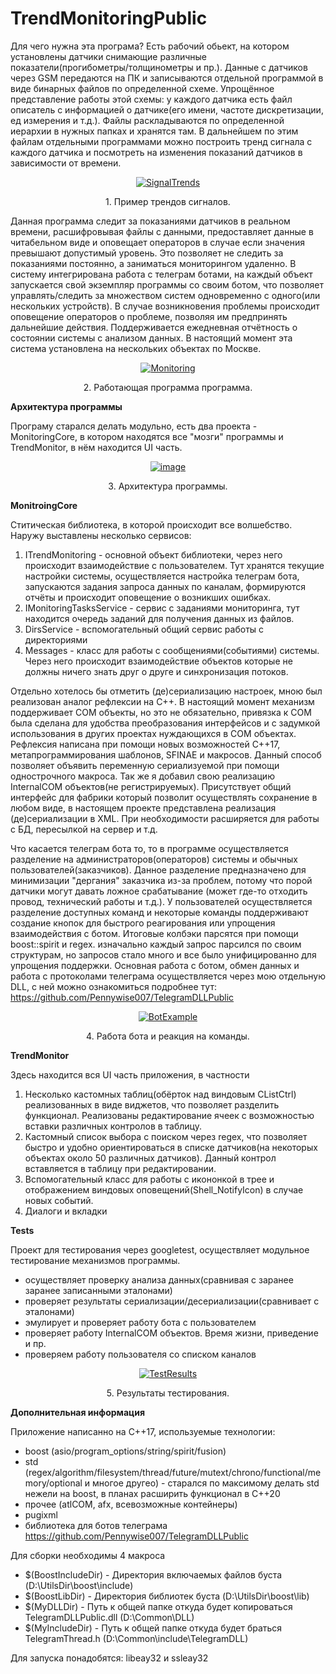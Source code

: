 # TrendMonitoringPublic

Для чего нужна эта програма?
Есть рабочий обьект, на котором установлены датчики снимающие различные показатели(прогибометры/толщинометры и пр.). Данные с датчиков через GSM передаются на ПК и записываются отдельной программой в виде бинарных файлов по определенной схеме. Упрощённое представление работы этой схемы: у каждого датчика есть файл описатель с информацией о датчике(его имени, частоте дискретизации, ед измерения и т.д.).
Файлы раскладываются по определенной иерархии в нужных папках и хранятся там. В дальнейшем по этим файлам отдельными программами можно построить тренд сигнала с каждого датчика и посмотреть на изменения показаний датчиков в зависимости от времени.
<p align="center">
<a href="https://ibb.co/hZPZzgx"><img src="https://i.ibb.co/xfpfT2K/image.png" alt="SignalTrends" border="0"></a>
<p align="center">1. Пример трендов сигналов.</p>
</p>

Данная программа следит за показаниями датчиков в реальном времени, расшифровывая файлы с данными, предоставляет данные в читабельном виде и оповещает операторов в случае если значения превышают допустимый уровень. Это позволяет не следить за показаниями постоянно, а заниматься мониторингом удаленно. В систему интегрирована работа с телеграм ботами, на каждый объект запускается свой экземпляр программы со своим ботом, что позволяет управлять/следить за множеством систем одновременно с одного(или нескольких устройств). В случае возникновения проблемы происходит оповещение операторов о проблеме, позволяя им предпринять дальнейшие действия. Поддерживается ежедневная отчётность о состоянии системы с анализом данных. В настоящий момент эта система установлена на нескольких объектах по Москве.
<p align="center">
<a href="https://ibb.co/gtTR2hF"><img src="https://i.ibb.co/wpWzkjr/image.png" alt="Monitoring" border="0"></a>
<p align="center">2. Работающая программа программа.</p>
</p>


<b>Архитектура программы</b>

Програму старался делать модульно, есть два проекта - MonitoringCore, в котором находятся все "мозги" программы и TrendMonitor, в нём находится UI часть.

<p align="center">
<a href="https://ibb.co/wWRPHwR"><img src="https://i.ibb.co/wWRPHwR/image.png" alt="image" border="0"></a>
<p align="center">3. Архитектура программы.</p>
</p>

<b>MonitroingCore</b>

Ститическая библиотека, в которой происходит все волшебство. Наружу выставлены несколько сервисов:
1. ITrendMonitoring - основной объект библиотеки, через него происходит взаимодействие с пользователем. Тут хранятся текущие настройки системы, осуществляется настройка телеграм бота, запускаются задания запроса данных по каналам, формируются отчёты и происходит оповещение о возникших ошибках.
2. IMonitoringTasksService - сервис с заданиями мониторинга, тут находится очередь заданий для получения данных из файлов.
3. DirsService - вспомогательный общий сервис работы с директориями
4. Messages - класс для работы с сообщениями(событиями) системы. Через него происходит взаимодействие объектов которые не должны ничего знать друг о друге и синхронизация потоков.

Отдельно хотелось бы отметить (де)сериализацию настроек, мною был реализован аналог рефлексии на С++. В настоящий момент механизм поддерживает COM объекты, но это не обязательно, привязка к COM была сделана для удобства преобразования интерфейсов и с задумкой использования в других проектах нуждающихся в COM объектах. Рефлексия написана при помощи новых возможностей С++17, метапрограммирования шаблонов, SFINAE и макросов. Данный способ позволяет объявить переменную сериализуемой при помощи однострочного макроса. Так же я добавил свою реализацию InternalCOM объектов(не регистрируемых). Присутствует общий интерфейс для фабрики который позволит осуществлять сохранение в любом виде, в настоящем проекте представлена реализация (де)сериализации в XML. При необходимости расширяется для работы с БД, пересылкой на сервер и т.д.

Что касается телеграм бота то, то в программе осуществляется разделение на администраторов(операторов) системы и обычных пользователей(заказчиков). Данное разделение предназначено для минимизации "дергания" заказчика из-за проблем, потому что порой датчики могут давать ложное срабатывание (может где-то отходить провод, технический работы и т.д.). У пользователей осуществляется разделение доступных команд и некоторые команды поддерживают создание кнопок для быстрого реагирования или упрощения взаимодействия с ботом. Итоговые колбэки парсятся при помощи boost::spirit и regex. изначально каждый запрос парсился по своим структурам, но запросов стало много и все было унифицированно для упрощения поддержки. Основная работа с ботом, обмен данных и работа с протоколами телеграма осуществляется через мою отдельную DLL, с ней можно ознакомиться подробнее тут: https://github.com/Pennywise007/TelegramDLLPublic
<p align="center">
<a href="https://ibb.co/wSmV1ZJ"><img src="https://i.ibb.co/N9B5zg1/image.png" alt="BotExample" border="0"></a>
<p align="center">4. Работа бота и реакция на команды.</p>
</p>


<b>TrendMonitor</b>

Здесь находится вся UI часть приложения, в частности
1. Несколько кастомных таблиц(обёрток над виндовым CListCtrl) реализованных в виде виджетов, что позволяет разделить функционал. Реализованы редактирование ячеек с возможностью вставки различных контролов в таблицу.
2. Кастомный список выбора с поиском через regex, что позволяет быстро и удобно ориентироваться в списке датчиков(на некоторых объектах около 50 различных датчиков). Данный контрол вставляется в таблицу при редактировании.
3. Вспомогательный класс для работы с икононкой в трее и отображением виндовых оповещений(Shell_NotifyIcon) в случае новых событий.
4. Диалоги и вкладки


<b>Tests</b>

Проект для тестирования через googletest, осуществляет модульное тестирование механизмов программы.
 - осуществляет проверку анализа данных(сравнивая с заранее заранее записанными эталонами)
 - проверяет результаты сериализации/десериализации(сравнивает с эталонами)
 - эмулирует и проверяет работу бота с пользователем
 - проверяет работу InternalCOM объектов. Время жизни, приведение и пр.
 - проверяем работу пользователя со списком каналов
<p align="center">
<a href="https://ibb.co/M19G7Rk"><img src="https://i.ibb.co/M19G7Rk/image.png" alt="TestResults" border="0"></a>
<p align="center">5. Результаты тестирования.</p>
</p>


<b>Дополнительная информация</b>

Приложение написанно на С++17, используемые технологии:
- boost (asio/program_options/string/spirit/fusion)
- std (regex/algorithm/filesystem/thread/future/mutext/chrono/functional/memory/optional и многое другео) - старался по максимому делать std нежели на boost, в планах расширить функционал в С++20
- прочее (atlCOM, afx, всевозможные контейнеры)
- pugixml
- библиотека для ботов телеграма https://github.com/Pennywise007/TelegramDLLPublic


Для сборки необходимы 4 макроса
- $(BoostIncludeDir) - Директория включаемых файлов буста (D:\UtilsDir\boost\include\)
- $(BoostLibDir)     - Директория библиотек буста         (D:\UtilsDir\boost\lib\)
- $(MyDLLDir)        - Путь к общей папке откуда будет копироваться TelegramDLLPublic.dll  (D:\Common\DLL\)
- $(MyIncludeDir)    - Путь к общей папке откуда будет браться TelegramThread.h            (D:\Common\include\TelegramDLL\)

Для запуска понадобятся:
libeay32 и ssleay32

